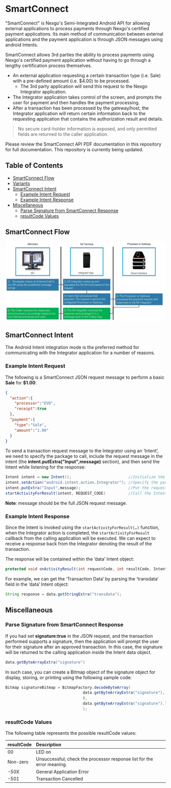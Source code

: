 # SmartConnect 
"SmartConnect" is Nexgo's Semi-Integrated Android API for allowing external applications to process payments through Nexgo's certified payment applications. Its main method of communication between external applications and the payment application is through JSON messages using android Intents. 

SmartConnect allows 3rd parties the ability to process payments using Nexgo's certified payment application without having to go through a lengthy certification process themselves. 
*  An external application requesting a certain transaction type (i.e. Sale) with a pre-defined amount (i.e. $4.00) to be processed. 
   *  The 3rd party application will send this request to the Nexgo Integrator application. 
*  The Integrator application takes control of the screen, and prompts the user for payment and then handles the payment processing. 
*  After a transaction has been processed by the gateway/host, the Integrator application will return certain information back to the requesting application that contains the authorization result and details. 

> No secure card-holder information is exposed, and only permitted fields are returned to the caller application. 

Please review the SmartConnect API PDF documentation in this repository for full documentation. This repository is currently being updated. 

## Table of Contents
* [SmartConnect Flow](#smartconnect-flow)
* [Variants](#variants)
* [SmartConnect Intent](#smartconnect-intent)
  * [Example Intent Request](#example-intent-request)
  * [Example Intent Response](#example-intent-response)
* [Miscellaneous](#miscellaneous)
  * [Parse Signature from SmartConnect Response](#parse-signature-from-smartconnect-response)
  * [resultCode Values](#resultcode-values)


## SmartConnect Flow
![SmartConnect Flow](/res/img/smartconnect_flow.jpg)

## SmartConnect Intent
The Android Intent integration mode is the preferred method for communicating with the Integrator application for a number of reasons.

### Example Intent Request
The following is a SmartConnect JSON request message to perform a basic **Sale** for **$1.00**:
```json
{
  "action":{
    "processor":"EVO",
    "receipt":true
  },
  "payment":{
    "type":"Sale",
    "amount":"1.00"
  }
}
```

To send a transaction request message to the Integrator using an ‘Intent’, we need to specify the package to call, include the request message in the intent (the **intent.putExtra("Input",message)** section), and then send the Intent while listening for the response:
```java
Intent intent = new Intent();                         //Initialize the ‘intent’ object
intent.setAction("android.intent.action.Integrator"); //Specify the package to call with Intent
intent.putExtra("Input",message);                     //Put the request message into the Intent
startActivityForResult(intent, REQUEST_CODE)          //Call the Intent, listen for the result
```
**Note**: message should be the full JSON request message.

### Example Intent Response
Since the Intent is invoked using the `startActivityForResult(…)` function, when the Integrator action is completed, the `startActivityForResult` callback from the calling application will be executed. We can expect to receive a response back from the Integrator denoting the result of the transaction.

The response will be contained within the ‘data’ Intent object:
```java
protected void onActivityResult(int requestCode, int resultCode, Intent data) {
```


For example, we can get the ‘Transaction Data’ by parsing the ‘transdata’ field in the ‘data’ Intent object:
```java
String response = data.getStringExtra("transdata");
```

## Miscellaneous

### Parse Signature from SmartConnect Response
If you had set **signature:true** in the JSON request, and the transaction performed supports a signature, then the application will prompt the user for their signature after an approved transaction. In this case, the signature will be returned to the calling application inside the Intent data object.
```java
data.getByteArrayExtra("signature")
```

In such case, you can create a Bitmap object of the signature object for display, storing, or printing using the following sample code:
```java
Bitmap signatureBitmap = BitmapFactory.decodeByteArray(
                                  data.getByteArrayExtra("signature"), 
								  0, 
								  data.getByteArrayExtra("signature").length
								  );
```

### resultCode Values
The following table represents the possible resultCode values:

| resultCode | Description |
| :--------------- | :--------------- |
| 00 | LED on |
| Non-zero | Unsuccessful; check the processor response list for the error meaning. |
| -50X | General Application Error |
| -501 | Transaction Cancelled |
